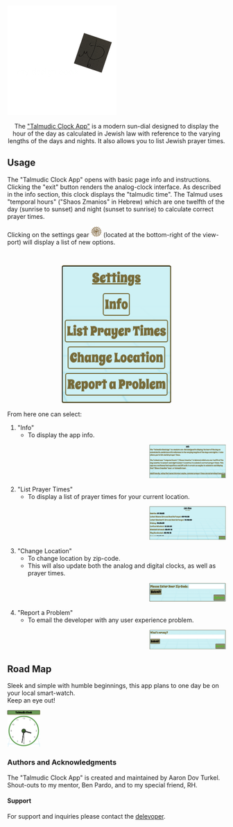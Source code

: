 <span background="grey" align="center"><img width=50% src=public/img_store/mdb_logo_two.png></span>

<p align="center">The <a href="https://aarondovturkel.github.io/TalmudicClockApp/">"Talmudic Clock App"</a> is a modern sun-dial designed to display the hour of the day as calculated in Jewish law with reference to the varying lengths of the days and nights. It also allows you to list Jewish prayer times.</p>

## Usage

The "Talmudic Clock App" opens with basic page info and instructions. Clicking the "exit" button 
renders the analog-clock interface. As described in the info section, this clock displays the
"talmudic time". The Talmud uses "temporal hours" ("Shaos Zmanios" in Hebrew) which are one twelfth of the day (sunrise to sunset) and night (sunset to sunrise) to calculate correct prayer times.

<p>Clicking on the settings gear <img display="inline" width=5% src="https://github.com/AaronDovTurkel/TalmudicClockApp/blob/master/project_images/steampunk-gear-clock.png"> (located at the bottom-right
of the view-port) will display a list of new options.</p>

<br>

<p align="center"><img width=50% src="https://github.com/AaronDovTurkel/TalmudicClockApp/blob/master/project_images/settings_list_small_cropped.png"></p>

From here one can select:
1. "Info"
      * To display the app info.

<p align="end"><img width=35% src="https://github.com/AaronDovTurkel/TalmudicClockApp/blob/master/project_images/info.png"></p>

2. "List Prayer Times"
      * To display a list of prayer times for your current location.

<p align="end"><img width=35% src="https://github.com/AaronDovTurkel/TalmudicClockApp/blob/master/project_images/list_view.png"></p>

3. "Change Location"
      * To change location by zip-code.
      * This will also update both the analog and digital clocks, as well as prayer times.

<p align="end"><img width=35% src="https://github.com/AaronDovTurkel/TalmudicClockApp/blob/master/project_images/change_location.png"></p>

4. "Report a Problem"
      * To email the developer with any user experience problem.

<p align="end"><img width=35% src="https://github.com/AaronDovTurkel/TalmudicClockApp/blob/master/project_images/report_a_problem_updated.png"></p>

## Road Map

Sleek and simple with humble beginnings, this app plans to one day be on your local smart-watch. 
<br>
Keep an eye out!
<p align="start"><img width=15% src="https://github.com/AaronDovTurkel/TalmudicClockApp/blob/master/project_images/analog_clock.png"></p>

### Authors and Acknowledgments

The "Talmudic Clock App" is created and maintained by Aaron Dov Turkel.
<br>
Shout-outs to my mentor, Ben Pardo, and to my special friend, RH.

#### Support

For support and inquiries please contact the [delevoper](mailto:"theholycoder@gmail.com").

